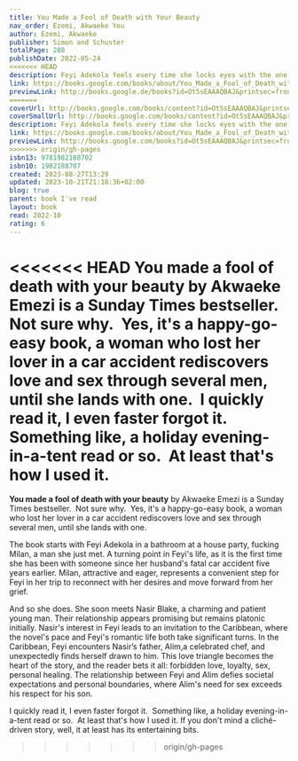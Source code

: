 ```yaml
---  
title: You Made a Fool of Death with Your Beauty  
nav_order: Ezemi, Akwaeke You  
author: Ezemi, Akwaeke  
publisher: Simon and Schuster  
totalPage: 288  
publishDate: 2022-05-24  
<<<<<<< HEAD
description: Feyi Adekola feels every time she locks eyes with the one person in the house who is most definitely off-limits. Who is she ready to become? Can she release her past and honor her grief while still embracing her future? And, of course, there's the biggest question of all-how far is she willing to go for a second chance at love?  
link: https://books.google.com/books/about/You_Made_a_Fool_of_Death_with_Your_Beaut.html?hl=&id=Ot5sEAAAQBAJ  
previewLink: http://books.google.de/books?id=Ot5sEAAAQBAJ&printsec=frontcover&dq=Akwaeke+Emezi,+You+made+a+fool+of+death+with+your+beauty&hl=&as_pt=BOOKS&cd=1&source=gbs_api  
=======
coverUrl: http://books.google.com/books/content?id=Ot5sEAAAQBAJ&printsec=frontcover&img=1&zoom=1&edge=curl&source=gbs_api  
coverSmallUrl: http://books.google.com/books/content?id=Ot5sEAAAQBAJ&printsec=frontcover&img=1&zoom=5&edge=curl&source=gbs_api  
description: Feyi Adekola feels every time she locks eyes with the one person in the house who is most definitely off-limits. Who is she ready to become? Can she release her past and honor her grief while still embracing her future? And, of course, there's the biggest question of all-how far is she willing to go for a second chance at love?  
link: https://books.google.com/books/about/You_Made_a_Fool_of_Death_with_Your_Beaut.html?hl=&id=Ot5sEAAAQBAJ  
previewLink: http://books.google.com/books?id=Ot5sEAAAQBAJ&printsec=frontcover&dq=Akwaeke+Emezi,+You+made+a+fool+of+death+with+your+beauty&hl=&as_pt=BOOKS&cd=1&source=gbs_api  
>>>>>>> origin/gh-pages
isbn13: 9781982188702  
isbn10: 1982188707  
created: 2023-08-27T13:29  
updated: 2023-10-21T21:18:36+02:00  
blog: true  
parent: book I've read  
layout: book  
read: 2022-10  
rating: 6  
---  
```

  
<<<<<<< HEAD
**You made a fool of death with your beauty** by Akwaeke Emezi is a Sunday Times bestseller.  Not sure why.  Yes, it's a happy-go-easy book, a woman who lost her lover in a car accident rediscovers love and sex through several men, until she lands with one.  I quickly read it, I even faster forgot it.  Something like, a holiday evening-in-a-tent read or so.  At least that's how I used it.  
=======
**You made a fool of death with your beauty** by Akwaeke Emezi is a Sunday Times bestseller.  Not sure why.  Yes, it's a happy-go-easy book, a woman who lost her lover in a car accident rediscovers love and sex through several men, until she lands with one.    
  
The book starts with Feyi Adekola  in a bathroom at a house party, fucking Milan, a man she just met. A turning point in Feyi's life, as it is the first time she has been with someone since her husband's fatal car accident five years earlier. Milan, attractive and eager, represents a convenient step for Feyi in her trip to reconnect with her desires and move forward from her grief.  
  
And so she does. She soon meets Nasir Blake, a charming and patient young man. Their relationship appears promising but remains platonic initially. Nasir's interest in Feyi leads to an invitation to the Caribbean, where the novel's pace and Feyi's romantic life both take significant turns. In the Caribbean, Feyi encounters Nasir’s father, Alim,a celebrated chef, and unexpectedly finds herself drawn to him. This love triangle becomes the heart of the story, and the reader bets it all: forbidden love, loyalty, sex, personal healing. The relationship between Feyi and Alim defies societal expectations and personal boundaries, where Alim's need for sex exceeds his respect for his son.  
  
I quickly read it, I even faster forgot it.  Something like, a holiday evening-in-a-tent read or so.  At least that's how I used it.  If you don't mind a cliché-driven story, well, it at least has its entertaining bits.
>>>>>>> origin/gh-pages
